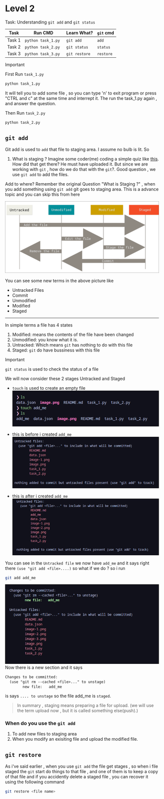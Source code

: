 # Level 2

Task: Understanding `git add` and `git status`

| Task   | Run CMD             | Learn What?   | `git` cmd |
| ------ | ------------------- | ------------- | --------- |
| Task 1 | `python task_1.py ` | `git add`     | `add`     |
| Task 2 | `python task_2.py ` | `git status`  | `status`  |
| Task 3 | `python task_3.py ` | `git restore` | `restore` |


> [!IMPORTANT]
> First Run `task_1.py`
>
> ```bash
> python task_1.py
> ```
>
> It will tell you to add some file , so you can type 'n' to exit program or press "CTRL and c" at the same time and interrept it.
> The run the task_1.py again , and answer the question.
>
> Then Run `task_2.py`
>
> ```bash
> python task_2.py
> ```

## `git add`

Git add is used to `add` that file to staging area. I assume no bulb is lit. So

1. What is staging ?
   Imagine some coder(me) coding a simple quiz like [this](https://github.com/aruncs31s/level_1/blob/main/quiz.py). How did that get there? He must have uploaded it. But since we are working with `git` , how do we do that with the `git`?. Good question , we use `git add` to add the files.

Add to where?
Remember the original Question "What is Staging ?" , when you add something using `git add` git goes to staging area. This is a advance topic and you can skip this from here

![alt text](imgs/image.png)

You can see some new terms in the above picture like

- Untracked Files
- Commit
- Unmodified
- Modified
- Staged

---

In simple terms a file has 4 states

1. Modified: means the contents of the file have been changed
2. Unmodified: you know what it is.
3. Untracked: Which means `git` has nothing to do with this file
4. Staged: `git` do have bussiness with this file

>[!IMPORTANT]
>`git status` is used to check the status of a file

We will now consider these 2 stages Untracked and Staged

- `touch` is used to create an empty file
  ![alt text](imgs/image-1.png)

- this is before i created `add_me`
  ![alt text](imgs/image-2.png)

- this is after i created `add_me`
  ![alt text](imgs/image-3.png)

You can see in the `Untracked file` we now have `add_me` and it says right there `(use "git add <file>....)` so what if we do ?
so i run

```bash
git add add_me
```

![alt text](imgs/image-4.png)
Now there is a new section and it says

```
Changes to be committed:
  (use "git rm --cached <file>..." to unstage)
        new file:   add_me
```

is says `.... to unstage` so the file add_me is `staged`.

> In summary , staging means preparing a file for upload. (we will use the term upload now , but it is called something else(push).)

### When do you use the `git add`

1. To add new files to staging area
2. When you modify an exisiting file and upload the modified file.


## `git restore`

As i've said earlier , when you use  `git add` the file get stages , so when i file staged the `git` start do things to that file , and one of them is to keep a copy of that file and if you accidently delete a staged file , you can recover it using the following command
```bash
git restore <file name>
```